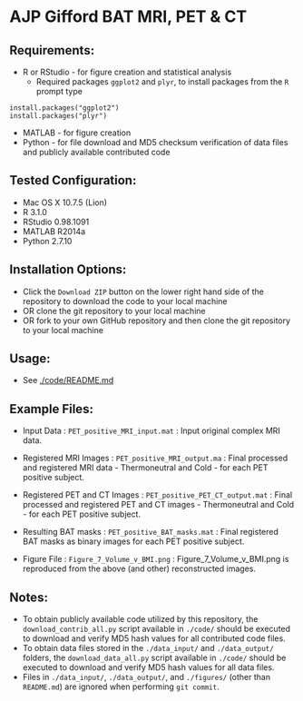 AJP Gifford BAT MRI, PET & CT
=============================

Requirements:
-------------
* R or RStudio - for figure creation and statistical analysis
	+ Required packages `ggplot2` and `plyr`, to install packages from the `R` prompt type

~~~~
install.packages("ggplot2")
install.packages("plyr")
~~~~

* MATLAB  - for figure creation
* Python - for file download and MD5 checksum verification of data files and publicly available contributed code

Tested Configuration:
---------------------
* Mac OS X 10.7.5 (Lion)
* R 3.1.0
* RStudio 0.98.1091
* MATLAB R2014a
* Python 2.7.10

Installation Options:
---------------------
* Click the `Download ZIP` button on the lower right hand side of the repository to download the code to your local machine
* OR clone the git repository to your local machine
* OR fork to your own GitHub repository and then clone the git repository to your local machine

Usage:
------
* See [./code/README.md](./code/README.md)

Example Files:
--------

* Input Data :  `PET_positive_MRI_input.mat` : Input original complex MRI data.

* Registered MRI Images : `PET_positive_MRI_output.ma` : Final processed and registered MRI data - Thermoneutral and Cold - for each PET positive subject.
* Registered PET and CT Images : `PET_positive_PET_CT_output.mat` : Final processed and registered PET and CT images - Thermoneutral and Cold - for each PET positive subject.
* Resulting BAT masks : `PET_positive_BAT_masks.mat` : Final registered BAT masks as binary images for each PET positive subject.

* Figure File : `Figure_7_Volume_v_BMI.png` : Figure_7_Volume_v_BMI.png is reproduced from the above (and other) reconstructed images.

Notes:
------
* To obtain publicly available code utilized by this repository, the `download_contrib_all.py` script available in `./code/` should be executed to download and verify MD5 hash values for all contributed code files.
* To obtain data files stored in the `./data_input/` and `./data_output/` folders, the `download_data_all.py` script available in `./code/` should be executed to download and verify  MD5 hash values for all data files.
* Files in `./data_input/`, `./data_output/`, and `./figures/` (other than `README.md`) are ignored when performing `git commit`.
